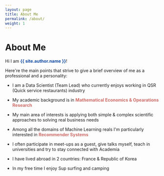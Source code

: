 ```yaml
---
layout: page
title: About Me
permalink: /about/
weight: 1
---
```


# **About Me**

Hi I am <font color="#0D47A1"><b>{{ site.author.name }}</b></font>!<br>

Here're the main points that strive to give a brief overview of me as a professional and a personality:  
* I am a Data Scientist (Team Lead) who currently enjoys working in QSR (Quick service restaurants) industry

* My academic background is in <font color="#CD6A65"><b>Mathematical Economics & Opearations Research</b></font>

* My main area of interests is applying both simple & complex scientific approaches to solving real business needs

* Among all the domains of Machine Learning reals I'm particularly interested in <font color="#CD6A65"><b>Recommender Systems</b></font>

* I often participate in meet-ups as a guest, give talks myself, teach in universities and try to stay connected with Academia

* I have lived abroad in 2 countries: France & Republic of Korea

* In my free time I enjoy Sup surfing and camping